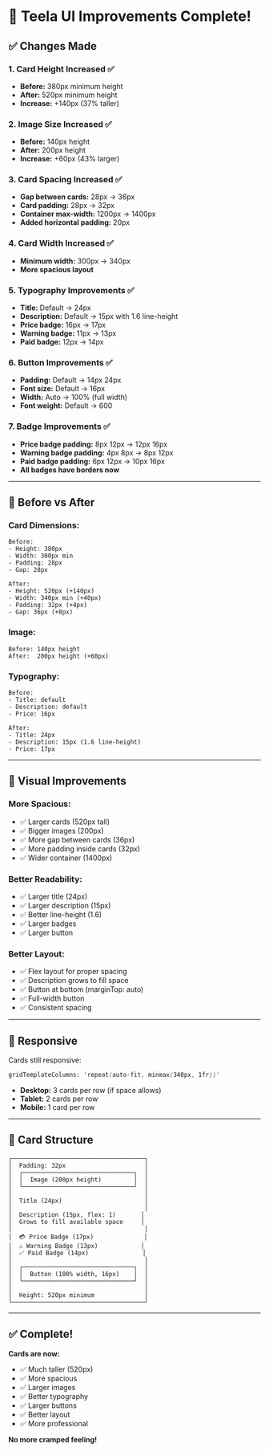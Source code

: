 # 🎨 Teela UI Improvements Complete!

## ✅ Changes Made

### **1. Card Height Increased** ✅
- **Before:** 380px minimum height
- **After:** 520px minimum height
- **Increase:** +140px (37% taller)

### **2. Image Size Increased** ✅
- **Before:** 140px height
- **After:** 200px height
- **Increase:** +60px (43% larger)

### **3. Card Spacing Increased** ✅
- **Gap between cards:** 28px → 36px
- **Card padding:** 28px → 32px
- **Container max-width:** 1200px → 1400px
- **Added horizontal padding:** 20px

### **4. Card Width Increased** ✅
- **Minimum width:** 300px → 340px
- **More spacious layout**

### **5. Typography Improvements** ✅
- **Title:** Default → 24px
- **Description:** Default → 15px with 1.6 line-height
- **Price badge:** 16px → 17px
- **Warning badge:** 11px → 13px
- **Paid badge:** 12px → 14px

### **6. Button Improvements** ✅
- **Padding:** Default → 14px 24px
- **Font size:** Default → 16px
- **Width:** Auto → 100% (full width)
- **Font weight:** Default → 600

### **7. Badge Improvements** ✅
- **Price badge padding:** 8px 12px → 12px 16px
- **Warning badge padding:** 4px 8px → 8px 12px
- **Paid badge padding:** 6px 12px → 10px 16px
- **All badges have borders now**

---

## 📐 Before vs After

### **Card Dimensions:**
```
Before:
- Height: 380px
- Width: 300px min
- Padding: 28px
- Gap: 28px

After:
- Height: 520px (+140px)
- Width: 340px min (+40px)
- Padding: 32px (+4px)
- Gap: 36px (+8px)
```

### **Image:**
```
Before: 140px height
After:  200px height (+60px)
```

### **Typography:**
```
Before:
- Title: default
- Description: default
- Price: 16px

After:
- Title: 24px
- Description: 15px (1.6 line-height)
- Price: 17px
```

---

## 🎯 Visual Improvements

### **More Spacious:**
- ✅ Larger cards (520px tall)
- ✅ Bigger images (200px)
- ✅ More gap between cards (36px)
- ✅ More padding inside cards (32px)
- ✅ Wider container (1400px)

### **Better Readability:**
- ✅ Larger title (24px)
- ✅ Larger description (15px)
- ✅ Better line-height (1.6)
- ✅ Larger badges
- ✅ Larger button

### **Better Layout:**
- ✅ Flex layout for proper spacing
- ✅ Description grows to fill space
- ✅ Button at bottom (marginTop: auto)
- ✅ Full-width button
- ✅ Consistent spacing

---

## 📱 Responsive

Cards still responsive:
```css
gridTemplateColumns: 'repeat(auto-fit, minmax(340px, 1fr))'
```

- **Desktop:** 3 cards per row (if space allows)
- **Tablet:** 2 cards per row
- **Mobile:** 1 card per row

---

## 🎨 Card Structure

```
┌─────────────────────────────────────┐
│  Padding: 32px                      │
│  ┌───────────────────────────────┐  │
│  │  Image (200px height)         │  │
│  └───────────────────────────────┘  │
│                                     │
│  Title (24px)                       │
│                                     │
│  Description (15px, flex: 1)       │
│  Grows to fill available space     │
│                                     │
│  💳 Price Badge (17px)              │
│  ⚠️ Warning Badge (13px)            │
│  ✅ Paid Badge (14px)               │
│                                     │
│  ┌───────────────────────────────┐  │
│  │  Button (100% width, 16px)    │  │
│  └───────────────────────────────┘  │
│                                     │
│  Height: 520px minimum              │
└─────────────────────────────────────┘
```

---

## ✅ Complete!

**Cards are now:**
- ✅ Much taller (520px)
- ✅ More spacious
- ✅ Larger images
- ✅ Better typography
- ✅ Larger buttons
- ✅ Better layout
- ✅ More professional

**No more cramped feeling!**
